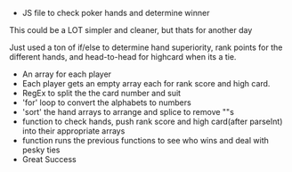 * JS file to check poker hands and determine winner


This could be a LOT simpler and cleaner, but thats for another day


Just used a ton of if/else to determine hand superiority,  rank points for the different hands, and head-to-head for highcard when its a tie.


- An array for each player
- Each player gets an empty array each for rank score and high card.
- RegEx to split the the card number and suit
- 'for' loop to convert the alphabets to numbers
- 'sort' the hand arrays to arrange and splice to remove ""s
- function to check hands, push rank score and high card(after parseInt) into their appropriate arrays
- function runs the previous functions to see who wins and deal with pesky ties 
- Great Success